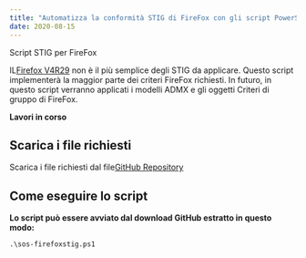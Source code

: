```yaml
---
title: "Automatizza la conformità STIG di FireFox con gli script PowerShell"
date: 2020-08-15
---
```


Script STIG per FireFox

IL[Firefox V4R29](https://dl.dod.cyber.mil/wp-content/uploads/stigs/zip/U_MOZ_FireFox_V4R29_STIG.zip) non è il più semplice degli STIG da applicare.
Questo script implementerà la maggior parte dei criteri FireFox richiesti. In futuro, in questo script verranno applicati i modelli ADMX e gli oggetti Criteri di gruppo di FireFox.

**Lavori in corso**

## Scarica i file richiesti

Scarica i file richiesti dal file[GitHub Repository](https://github.com/simeononsecurity/FireFox-STIG-Script)

## Come eseguire lo script


**Lo script può essere avviato dal download GitHub estratto in questo modo:**
```
.\sos-firefoxstig.ps1
```